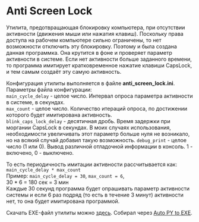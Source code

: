
# Anti Screen Lock

Утилита, предотвращающая блокировку компьютера, при отсутствии активности (движения мыши или нажатия клавиш). Поскольку права доступа на рабочем компьютере сильно ограничены, то нет возможности отключить эту блокировку. Поэтому и была создана данная программка. Она крутится в фоне и проверяет параметр активности в системе. Если нет активности больше заданного времени, то программа имитирует кратковременное нажатие клавиши CapsLock, и тем самым создаёт эту самую активность.

Конфигурация утилиты выполняется в файле **anti_screen_lock.ini**.  
Параметры файла конфигурации:  
`main_cycle_delay` - целое число. Интервал опроса параметра активности в системе, в секундах.  
`max_count` - целое число. Количество итераций опроса, по достижении которого будет имитирована активность.  
`blink_caps_lock_delay` - десятичная дробь. Время задержки при моргании CapsLock в секундах. В моих случаях использования, необходимости увеличивать этот параметр больше нуля не возникало, но на всякий случай добавил такую возможность.
`debug_print` - целое число (1 или 0). Вывод различной отладочной информации в консоль. 1 - включено, 0 - выключено.

То есть периодичность имитации активности рассчитывается как: `main_cycle_delay * max_count`  
Пример: `main_cycle_delay = 30`, `max_count = 6`,  
30 * 6 = 180 сек = 3 мин  
Каждые 30 секунд программа будет опрашивать параметр активности системы и если 6 раз подряд (то есть в течение 3 минут) активности нет, то она будет имитирована программой.

Скачать EXE-файл утилиты можно [здесь](https://github.com/marfikus/anti-screen-lock/releases/). Собирал через [Auto PY to EXE](https://pypi.org/project/auto-py-to-exe/).
